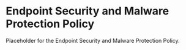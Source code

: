 # Endpoint Security and Malware Protection Policy

Placeholder for the Endpoint Security and Malware Protection Policy.
